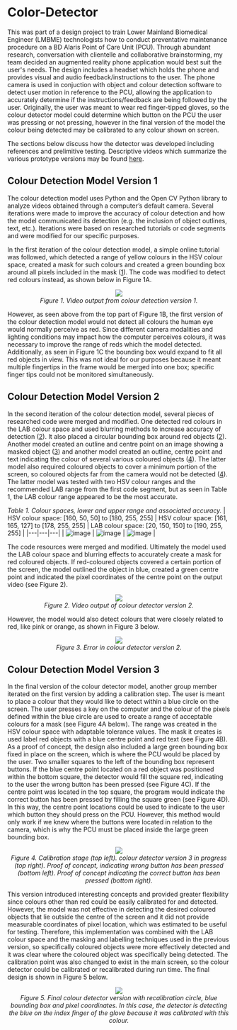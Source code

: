 # Color-Detector
This was part of a design project to train Lower Mainland Biomedical Engineer (LMBME) technologists how to conduct preventative maintenance procedure on a BD Alaris Point of Care Unit (PCU). Through abundant research, conversation with clientelle and collaborative brainstorming, my team decided an augmented reality phone application would best suit the user's needs. The design includes a headset which holds the phone and provides visual and audio feedback/instructions to the user. The phone camera is used in conjuction with object and colour detection software to detect user motion in reference to the PCU, allowing the application to accurately determine if the instructions/feedback are being followed by the user. Originally, the user was meant to wear red finger-tipped gloves, so the colour detector model could determine which button on the PCU the user was pressing or not pressing, however in the final version of the model the colour being detected may be calibrated to any colour shown on screen.

The sections below discuss how the detector was developed including references and prelimitive testing. Descriptive videos which summarize the various prototype versions may be found [here](https://drive.google.com/drive/folders/1AvaDCTcdqhrKJqsUbiWlbtn1ayG1NXrz?usp=sharing).

## Colour Detection Model Version 1
The colour detection model uses Python and the Open CV Python library to analyze videos obtained through a computer’s default camera. Several iterations were made to improve the accuracy of colour detection and how the model communicated its detection (e.g. the inclusion of object outlines, text, etc.). Iterations were based on researched tutorials or code segments and were modified for our specific purposes.

In the first iteration of the colour detection model, a simple online tutorial was followed, which detected a range of yellow colours in the HSV colour space, created a mask for such colours and created a green bounding box around all pixels included in the mask ([1]). The code was modified to detect red colours instead, as shown below in Figure 1A.

<p align="center">
  <img src="https://github.com/rMacD64/Color-Detector/assets/91086955/da0798d2-b841-4842-b2b6-9a454040fd7a"><br>
  <i>Figure 1. Video output from colour detection version 1.</i>
</p>

However, as seen above from the top part of Figure 1B, the first version of the colour detection model would not detect all colours the human eye would normally perceive as red. Since different camera modalities and lighting conditions may impact how the computer perceives colours, it was necessary to improve the range of reds which the model detected. Additionally, as seen in Figure 1C the bounding box would expand to fit all red objects in view. This was not ideal for our purposes because it meant multiple fingertips in the frame would be merged into one box; specific finger tips could not be monitored simultaneously.

## Colour Detection Model Version 2
In the second iteration of the colour detection model, several pieces of researched code were merged and modified. One detected red colours in the LAB colour space and used blurring methods to increase accuracy of detection ([2]). It also placed a circular bounding box around red objects ([2]). Another model created an outline and centre point on an image showing a masked object ([3]) and another model created an outline, centre point and text indicating the colour of several various coloured objects ([4]). The latter model also required coloured objects to cover a minimum portion of the screen, so coloured objects far from the camera would not be detected ([4]). The latter model was tested with two HSV colour ranges and the recommended LAB range from the first code segment, but as seen in Table 1, the LAB colour range appeared to be the most accurate.

*Table 1. Colour spaces, lower and upper range and associated accuracy.*
| HSV colour space: [160, 50, 50] to [180, 255, 255] | HSV colour space: [161, 165, 127] to [178, 255, 255] | LAB colour space: [20, 150, 150] to [190, 255, 255] |
|---|---|---|
| ![image](https://github.com/rMacD64/Color-Detector/assets/91086955/00ad18e8-e3b5-482a-9f9b-18cc42fbc221) | ![image](https://github.com/rMacD64/Color-Detector/assets/91086955/55396444-dbcc-4ee9-a484-160b48ff3dca) | ![image](https://github.com/rMacD64/Color-Detector/assets/91086955/22491075-0d46-44c8-844d-845d646563a8) |

The code resources were merged and modified. Ultimately the model used the LAB colour space and blurring effects to accurately create a mask for red coloured objects. If red-coloured objects covered a certain portion of the screen, the model outlined the object in blue, created a green centre point and indicated the pixel coordinates of the centre point on the output video (see Figure 2).

<p align="center">
  <img src="https://github.com/rMacD64/Color-Detector/assets/91086955/ab7b1e8a-68f2-457d-8903-31fc19ef2066"><br>
  <i>Figure 2. Video output of colour detector version 2.</i>
</p>

However, the model would also detect colours that were closely related to red, like pink or orange, as shown in Figure 3 below.

<p align="center">
  <img src="https://github.com/rMacD64/Color-Detector/assets/91086955/f68d5c77-4519-4f2c-9403-2016b136ba0a"><br>
  <i>Figure 3. Error in colour detector version 2.</i>
</p>

## Colour Detection Model Version 3
In the final version of the colour detector model, another group member iterated on the first version by adding a calibration step. The user is meant to place a colour that they would like to detect within a blue circle on the screen. The user presses a key on the computer and the colour of the pixels defined within the blue circle are used to create a range of acceptable colours for a mask (see Figure 4A below). The range was created in the HSV colour space with adaptable tolerance values. The mask it creates is used label red objects with a blue centre point and red text (see Figure 4B). As a proof of concept, the design also included a large green bounding box fixed in place on the screen, which is where the PCU would be placed by the user. Two smaller squares to the left of the bounding box represent buttons. If the blue centre point located on a red object was positioned within the bottom square, the detector would fill the square red, indicating to the user the wrong button has been pressed (see Figure 4C). If the centre point was located in the top square, the program would indicate the correct button has been pressed by filling the square green (see Figure 4D). In this way, the centre point locations could be used to indicate to the user which button they should press on the PCU. However, this method would only work if we knew where the buttons were located in relation to the camera, which is why the PCU must be placed inside the large green bounding box.

<p align="center">
  <img src="https://github.com/rMacD64/Color-Detector/assets/91086955/d02935a9-4644-4243-8611-56c02cc57c7e"><br>
  <i>Figure 4. Calibration stage (top left). colour detector version 3 in progress (top right). Proof of concept, indicating wrong button has been pressed (bottom left). Proof of concept indicating the correct button has been pressed (bottom right).</i>
</p>

This version introduced interesting concepts and provided greater flexibility since colours other than red could be easily calibrated for and detected. However, the model was not effective in detecting the desired coloured objects that lie outside the centre of the screen and it did not provide measurable coordinates of pixel location, which was estimated to be useful for testing. Therefore, this implementation was combined with the LAB colour space and the masking and labelling techniques used in the previous version, so specifically coloured objects were more effectively detected and it was clear where the coloured object was specifically being detected. The calibration point was also changed to exist in the main screen, so the colour detector could be calibrated or recalibrated during run time. The final design is shown in Figure 5 below.

<p align="center">
  <img src="https://github.com/rMacD64/Color-Detector/assets/91086955/a727931f-795f-48f4-847e-c8523a63877d"><br>
  <i>Figure 5. Final colour detector version with recalibration circle, blue bounding box and pixel coordinates. In this case, the detector is detecting the blue on the index finger of the glove because it was calibrated with this colour.</i>
</p>

[1]: https://www.youtube.com/watch?v=aFNDh5k3SjU
[2]: https://github.com/ChristophRahn/red-circle-detection/blob/master/red-circle-detection.py
[3]: https://answers.opencv.org/question/204175/how-to-get-boundry-and-center-information-of-a-mask/
[4]: https://medium.com/@sardorabdirayimov/colors-detection-using-masks-contours-in-opencv-72d127f0797e
